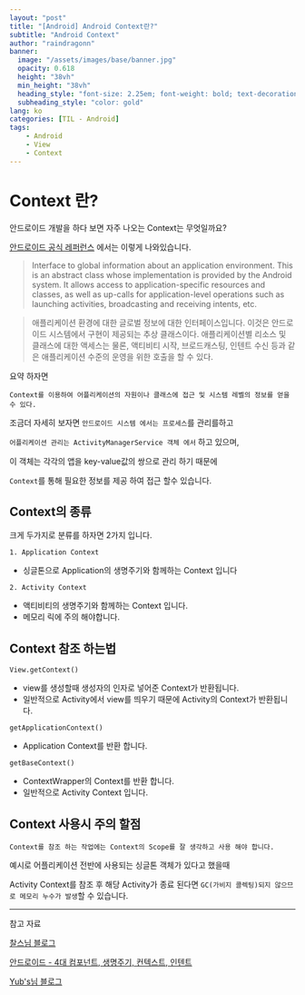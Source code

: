 ```yaml
---
layout: "post"
title: "[Android] Android Context란?"
subtitle: "Android Context"
author: "raindragonn"
banner:
  image: "/assets/images/base/banner.jpg"
  opacity: 0.618
  height: "38vh"
  min_height: "38vh"
  heading_style: "font-size: 2.25em; font-weight: bold; text-decoration: underline"
  subheading_style: "color: gold"
lang: ko
categories: [TIL - Android]
tags:
    - Android
    - View
    - Context
---
```


# Context 란?

안드로이드 개발을 하다 보면 자주 나오는 Context는 무엇일까요?

[안드로이드 공식 레퍼런스][Android Reference] 에서는 이렇게 나와있습니다.

> Interface to global information about an application environment. This is an abstract class whose implementation is provided by the Android system. It allows access to application-specific resources and classes, as well as up-calls for application-level operations such as launching activities, broadcasting and receiving intents, etc.

> 애플리케이션 환경에 대한 글로벌 정보에 대한 인터페이스입니다. 이것은 안드로이드 시스템에서 구현이 제공되는 추상 클래스이다. 애플리케이션별 리소스 및 클래스에 대한 액세스는 물론, 액티비티 시작, 브로드캐스팅, 인텐트 수신 등과 같은 애플리케이션 수준의 운영을 위한 호출을 할 수 있다.

요약 하자면

`Context를 이용하여 어플리케이션의 자원이나 클래스에 접근 및 시스템 레벨의 정보를 얻을수 있다.`

조금더 자세히 보자면 `안드로이드 시스템 에서는 프로세스`를 관리를하고 

`어플리케이션 관리는 ActivityManagerService 객체 에서` 하고 있으며,

이 객체는 각각의 앱을 key-value값의 쌍으로 관리 하기 때문에

`Context`를 통해 필요한 정보를 제공 하여 접근 할수 있습니다.


## Context의 종류

크게 두가지로 분류를 하자면 2가지 입니다.

`1. Application Context`
- 싱글톤으로 Application의 생명주기와 함께하는 Context 입니다

`2. Activity Context`

- 액티비티의 생명주기와 함께하는 Context 입니다.
- 메모리 릭에 주의 해야합니다.

## Context 참조 하는법

`View.getContext()`

- view를 생성할때 생성자의 인자로 넣어준 Context가 반환됩니다.
- 일반적으로 Activity에서 view를 띄우기 때문에 Activity의 Context가 반환됩니다.
  
`getApplicationContext()`

- Application Context를 반환 합니다.

`getBaseContext()`

- ContextWrapper의 Context를 반환 합니다.
- 일반적으로 Activity Context 입니다.


## Context 사용시 주의 할점

`Context를 참조 하는 작업에는 Context의 Scope를 잘 생각하고 사용 해야 합니다.`

예시로 어플리케이션 전반에 사용되는 싱글톤 객체가 있다고 했을때

Activity Context를 참조 후 해당 Activity가 종료 된다면 `GC(가비지 콜렉팅)되지 않으므로 메모리 누수가 발생`할 수 있습니다.


---
참고 자료

[찰스님 블로그](https://www.charlezz.com/?p=1080)

[안드로이드 - 4대 컴포넌트, 생명주기, 컨텍스트, 인텐트](https://stickode.com/detail.html?no=1755)

[Yub's님 블로그](https://velog.io/@jaeyunn_15/Android-Context)


[Android Reference]: https://developer.android.com/reference/android/content/Context